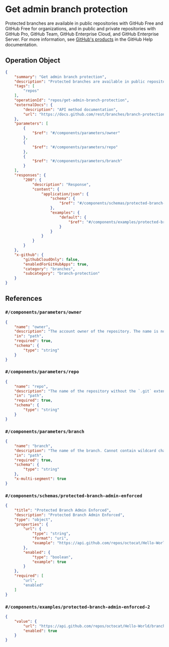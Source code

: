 # Get admin branch protection

Protected branches are available in public repositories with GitHub Free and GitHub Free for organizations, and in public and private repositories with GitHub Pro, GitHub Team, GitHub Enterprise Cloud, and GitHub Enterprise Server. For more information, see [GitHub's products](https://docs.github.com/github/getting-started-with-github/githubs-products) in the GitHub Help documentation.

## Operation Object

```json
{
    "summary": "Get admin branch protection",
    "description": "Protected branches are available in public repositories with GitHub Free and GitHub Free for organizations, and in public and private repositories with GitHub Pro, GitHub Team, GitHub Enterprise Cloud, and GitHub Enterprise Server. For more information, see [GitHub's products](https://docs.github.com/github/getting-started-with-github/githubs-products) in the GitHub Help documentation.",
    "tags": [
        "repos"
    ],
    "operationId": "repos/get-admin-branch-protection",
    "externalDocs": {
        "description": "API method documentation",
        "url": "https://docs.github.com/rest/branches/branch-protection#get-admin-branch-protection"
    },
    "parameters": [
        {
            "$ref": "#/components/parameters/owner"
        },
        {
            "$ref": "#/components/parameters/repo"
        },
        {
            "$ref": "#/components/parameters/branch"
        }
    ],
    "responses": {
        "200": {
            "description": "Response",
            "content": {
                "application/json": {
                    "schema": {
                        "$ref": "#/components/schemas/protected-branch-admin-enforced"
                    },
                    "examples": {
                        "default": {
                            "$ref": "#/components/examples/protected-branch-admin-enforced-2"
                        }
                    }
                }
            }
        }
    },
    "x-github": {
        "githubCloudOnly": false,
        "enabledForGitHubApps": true,
        "category": "branches",
        "subcategory": "branch-protection"
    }
}
```

## References

### `#/components/parameters/owner`

```json
{
    "name": "owner",
    "description": "The account owner of the repository. The name is not case sensitive.",
    "in": "path",
    "required": true,
    "schema": {
        "type": "string"
    }
}
```

### `#/components/parameters/repo`

```json
{
    "name": "repo",
    "description": "The name of the repository without the `.git` extension. The name is not case sensitive.",
    "in": "path",
    "required": true,
    "schema": {
        "type": "string"
    }
}
```

### `#/components/parameters/branch`

```json
{
    "name": "branch",
    "description": "The name of the branch. Cannot contain wildcard characters. To use wildcard characters in branch names, use [the GraphQL API](https://docs.github.com/graphql).",
    "in": "path",
    "required": true,
    "schema": {
        "type": "string"
    },
    "x-multi-segment": true
}
```

### `#/components/schemas/protected-branch-admin-enforced`

```json
{
    "title": "Protected Branch Admin Enforced",
    "description": "Protected Branch Admin Enforced",
    "type": "object",
    "properties": {
        "url": {
            "type": "string",
            "format": "uri",
            "example": "https://api.github.com/repos/octocat/Hello-World/branches/master/protection/enforce_admins"
        },
        "enabled": {
            "type": "boolean",
            "example": true
        }
    },
    "required": [
        "url",
        "enabled"
    ]
}
```

### `#/components/examples/protected-branch-admin-enforced-2`

```json
{
    "value": {
        "url": "https://api.github.com/repos/octocat/Hello-World/branches/master/protection/enforce_admins",
        "enabled": true
    }
}
```